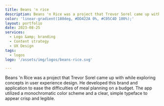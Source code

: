 ```yaml
---
title: Beans 'n rice 
description: Beans 'n Rice was a project that Trevor Sorel came up with while exploring concepts in user experience design.
color: 'linear-gradient(180deg, #DD422A 0%, #C05C4D 100%);'
layout: portfolio
date: 2023-08-25
services: 
  - Logo &amp; branding
  - Content strategy
  - UX Design
tags: 
  - logos
logo: '/assets/img/logos/beans-rice.svg'

---
```


Beans 'n Rice was a project that Trevor Sorel came up with while exploring concepts in user experience design. He developed this brand and application to ease the difficulties of meal planning on a budget. The app utilized a monochromatic color scheme and a clear, simple typeface to appear crisp and legible.